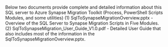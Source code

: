 Below two documents provide complete and detailed information about this SQL server to Azure Synapse Migration Toolkit (Process, PowerShell Scripts Modules, and some utilities) 
(1) SqlToSynapseMigrationOverview.pptx - Overview of the SQL Server to Synapse Migration Scripts in Five Modules. 
(2) SqlToSynapseMigration_User_Guide_V1.0.pdf - Detailed User Guide that also includes most of the information in the SqlToSynapseMigrationOverview.pptx.

